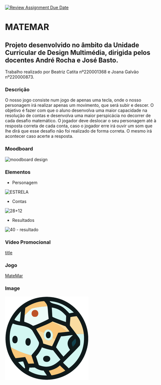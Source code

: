 [![Review Assignment Due Date](https://classroom.github.com/assets/deadline-readme-button-24ddc0f5d75046c5622901739e7c5dd533143b0c8e959d652212380cedb1ea36.svg)](https://classroom.github.com/a/ipevJCXR)
# MATEMAR
## Projeto desenvolvido no âmbito da Unidade Curricular de Design Multimédia, dirigida pelos docentes André Rocha e José Basto. 
Trabalho realizado por Beatriz Catita nº220001368 e Joana Galvão nº220000873.
### Descrição
O nosso jogo consiste num jogo de apenas uma tecla, onde o nosso personagem irá realizar apenas um movimento, que será subir e descer. 
O objetivo é fazer com que o aluno desenvolva uma maior capacidade na resolução de contas e desenvolva uma maior perspicácia no decorrer de cada desafio matemático. O jogador deve deslocar o seu personagem até à resposta correta de cada conta, caso o jogador erre irá ouvir um som que lhe dirá que esse desafio não foi realizado de forma correta. O mesmo irá acontecer caso acerte a resposta.

### Moodboard
![moodboard design](https://github.com/AR-ESES/finalprojectoneclick-matemar/assets/161735314/7232cee9-db1e-4425-aa5d-4e1918c5de67)
### Elementos
- Personagem

![ESTRELA](https://github.com/AR-ESES/finalprojectoneclick-matemar/assets/161735314/ba63f7b6-8261-4878-8c71-f9fe74988c75)
- Contas
  
![28+12](https://github.com/AR-ESES/finalprojectoneclick-matemar/assets/161735314/4c0b254f-3ac3-446c-af47-df6ab615e14a)

- Resultados

![40 - resultado](https://github.com/AR-ESES/finalprojectoneclick-matemar/assets/161735314/7824f554-e789-4c9e-a426-9fa10fbba857)

### Vídeo Promocional	
[title](https://www.example.com)

### Jogo
[MateMar]()

### Image 	
![desenho do Asteroide](asteroid.png)
